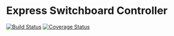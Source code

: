 # Express Switchboard Controller
[![Build Status](https://travis-ci.org/charliemitchell/express-switchboard-controller.svg?branch=master)](https://travis-ci.org/charliemitchell/express-switchboard-controller) [![Coverage Status](https://coveralls.io/repos/github/charliemitchell/express-switchboard-controller/badge.svg?branch=master)](https://coveralls.io/github/charliemitchell/express-switchboard-controller?branch=master)